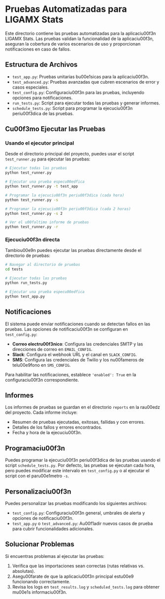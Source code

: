 # Pruebas Automatizadas para LIGAMX Stats

Este directorio contiene las pruebas automatizadas para la aplicaciu00f3n LIGAMX Stats. Las pruebas validan la funcionalidad de la aplicaciu00f3n, aseguran la cobertura de varios escenarios de uso y proporcionan notificaciones en caso de fallos.

## Estructura de Archivos

- `test_app.py`: Pruebas unitarias bu00e1sicas para la aplicaciu00f3n.
- `test_advanced.py`: Pruebas avanzadas que cubren escenarios de error y casos especiales.
- `test_config.py`: Configuraciu00f3n para las pruebas, incluyendo opciones para notificaciones.
- `run_tests.py`: Script para ejecutar todas las pruebas y generar informes.
- `schedule_tests.py`: Script para programar la ejecuciu00f3n periu00f3dica de las pruebas.

## Cu00f3mo Ejecutar las Pruebas

### Usando el ejecutor principal

Desde el directorio principal del proyecto, puedes usar el script `test_runner.py` para ejecutar las pruebas:

```bash
# Ejecutar todas las pruebas
python test_runner.py

# Ejecutar una prueba especu00edfica
python test_runner.py -t test_app

# Programar la ejecuciu00f3n periu00f3dica (cada hora)
python test_runner.py -s

# Programar la ejecuciu00f3n periu00f3dica (cada 2 horas)
python test_runner.py -s 2

# Ver el u00faltimo informe de pruebas
python test_runner.py -r
```

### Ejecuciu00f3n directa

Tambiou00e9n puedes ejecutar las pruebas directamente desde el directorio de pruebas:

```bash
# Navegar al directorio de pruebas
cd tests

# Ejecutar todas las pruebas
python run_tests.py

# Ejecutar una prueba especu00edfica
python test_app.py
```

## Notificaciones

El sistema puede enviar notificaciones cuando se detectan fallos en las pruebas. Las opciones de notificaciu00f3n se configuran en `test_config.py`:

- **Correo electru00f3nico**: Configura las credenciales SMTP y las direcciones de correo en `EMAIL_CONFIG`.
- **Slack**: Configura el webhook URL y el canal en `SLACK_CONFIG`.
- **SMS**: Configura las credenciales de Twilio y los nu00fameros de telu00e9fono en `SMS_CONFIG`.

Para habilitar las notificaciones, establece `'enabled': True` en la configuraciu00f3n correspondiente.

## Informes

Los informes de pruebas se guardan en el directorio `reports` en la rau00edz del proyecto. Cada informe incluye:

- Resumen de pruebas ejecutadas, exitosas, fallidas y con errores.
- Detalles de los fallos y errores encontrados.
- Fecha y hora de la ejecuciu00f3n.

## Programaciu00f3n

Puedes programar la ejecuciu00f3n periu00f3dica de las pruebas usando el script `schedule_tests.py`. Por defecto, las pruebas se ejecutan cada hora, pero puedes modificar este intervalo en `test_config.py` o al ejecutar el script con el paru00e1metro `-s`.

## Personalizaciu00f3n

Puedes personalizar las pruebas modificando los siguientes archivos:

- `test_config.py`: Configuraciu00f3n general, umbrales de alerta y opciones de notificaciu00f3n.
- `test_app.py` o `test_advanced.py`: Au00f1adir nuevos casos de prueba para cubrir funcionalidades adicionales.

## Solucionar Problemas

Si encuentras problemas al ejecutar las pruebas:

1. Verifica que las importaciones sean correctas (rutas relativas vs. absolutas).
2. Asegu00farate de que la aplicaciu00f3n principal estu00e9 funcionando correctamente.
3. Revisa los logs en `test_results.log` y `scheduled_tests.log` para obtener mu00e1s informaciu00f3n.
